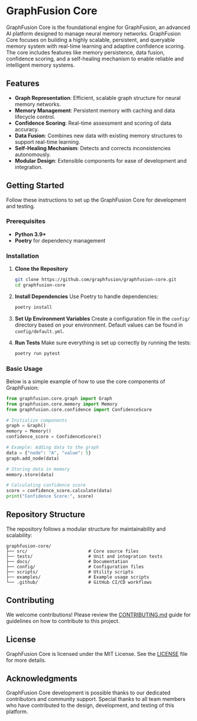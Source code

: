 # GraphFusion Core

GraphFusion Core is the foundational engine for GraphFusion, an advanced AI platform designed to manage neural memory networks. GraphFusion Core focuses on building a highly scalable, persistent, and queryable memory system with real-time learning and adaptive confidence scoring. The core includes features like memory persistence, data fusion, confidence scoring, and a self-healing mechanism to enable reliable and intelligent memory systems.

## Features

- **Graph Representation**: Efficient, scalable graph structure for neural memory networks.
- **Memory Management**: Persistent memory with caching and data lifecycle control.
- **Confidence Scoring**: Real-time assessment and scoring of data accuracy.
- **Data Fusion**: Combines new data with existing memory structures to support real-time learning.
- **Self-Healing Mechanism**: Detects and corrects inconsistencies autonomously.
- **Modular Design**: Extensible components for ease of development and integration.

## Getting Started

Follow these instructions to set up the GraphFusion Core for development and testing.

### Prerequisites

- **Python 3.9+**
- **Poetry** for dependency management

### Installation

1. **Clone the Repository**
   ```bash
   git clone https://github.com/graphfusion/graphfusion-core.git
   cd graphfusion-core
   ```

2. **Install Dependencies**
   Use Poetry to handle dependencies:
   ```bash
   poetry install
   ```

3. **Set Up Environment Variables**
   Create a configuration file in the `config/` directory based on your environment. Default values can be found in `config/default.yml`.

4. **Run Tests**
   Make sure everything is set up correctly by running the tests:
   ```bash
   poetry run pytest
   ```

### Basic Usage

Below is a simple example of how to use the core components of GraphFusion:

```python
from graphfusion.core.graph import Graph
from graphfusion.core.memory import Memory
from graphfusion.core.confidence import ConfidenceScore

# Initialize components
graph = Graph()
memory = Memory()
confidence_score = ConfidenceScore()

# Example: Adding data to the graph
data = {"node": "A", "value": 5}
graph.add_node(data)

# Storing data in memory
memory.store(data)

# Calculating confidence score
score = confidence_score.calculate(data)
print("Confidence Score:", score)
```

## Repository Structure

The repository follows a modular structure for maintainability and scalability:

```plaintext
graphfusion-core/
├── src/                       # Core source files
├── tests/                     # Unit and integration tests
├── docs/                      # Documentation
├── config/                    # Configuration files
├── scripts/                   # Utility scripts
├── examples/                  # Example usage scripts
└── .github/                   # GitHub CI/CD workflows
```

## Contributing

We welcome contributions! Please review the [CONTRIBUTING.md](CONTRIBUTING.md) guide for guidelines on how to contribute to this project.

## License

GraphFusion Core is licensed under the MIT License. See the [LICENSE](LICENSE) file for more details.

## Acknowledgments

GraphFusion Core development is possible thanks to our dedicated contributors and community support. Special thanks to all team members who have contributed to the design, development, and testing of this platform.
